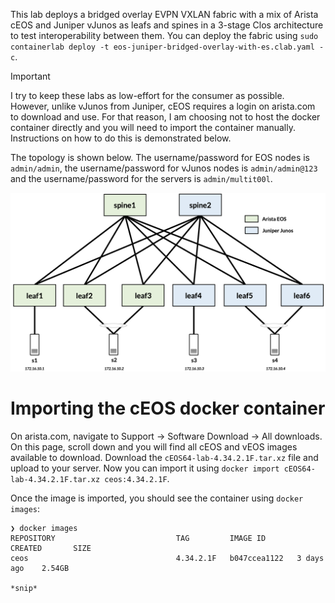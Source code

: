 This lab deploys a bridged overlay EVPN VXLAN fabric with a mix of Arista cEOS and Juniper vJunos as leafs and spines in a 3-stage Clos architecture to test interoperability between them. You can deploy the fabric using `sudo containerlab deploy -t eos-juniper-bridged-overlay-with-es.clab.yaml -c`.

> [!IMPORTANT]
> I try to keep these labs as low-effort for the consumer as possible. However, unlike vJunos from Juniper, cEOS requires a login on arista.com to download and use. For that reason, I am choosing not to host the docker container directly and you will need to import the container manually. Instructions on how to do this is demonstrated below.

The topology is shown below. The username/password for EOS nodes is `admin/admin`, the username/password for vJunos nodes is `admin/admin@123` and the username/password for the servers is `admin/multit00l`.

![eos-juniper-bridged-overlay-with-es](/static/images/eos-juniper-bridged-overlay-with-es.png)

# Importing the cEOS docker container

On arista.com, navigate to Support -> Software Download -> All downloads. On this page, scroll down and you will find all cEOS and vEOS images available to download. Download the `cEOS64-lab-4.34.2.1F.tar.xz` file and upload to your server. Now you can import it using `docker import cEOS64-lab-4.34.2.1F.tar.xz ceos:4.34.2.1F`.

Once the image is imported, you should see the container using `docker images`:

```
❯ docker images
REPOSITORY                           TAG         IMAGE ID       CREATED       SIZE
ceos                                 4.34.2.1F   b047ccea1122   3 days ago    2.54GB

*snip*
```